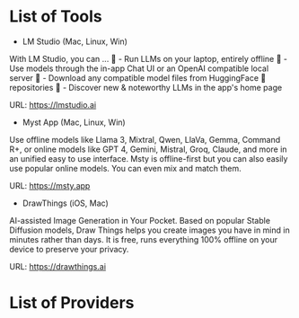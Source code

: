 # List of Tools

* LM Studio (Mac, Linux, Win)

With LM Studio, you can ...
🤖 - Run LLMs on your laptop, entirely offline
👾 - Use models through the in-app Chat UI or an OpenAI compatible local server
📂 - Download any compatible model files from HuggingFace 🤗 repositories
🔭 - Discover new & noteworthy LLMs in the app's home page

URL: https://lmstudio.ai

* Myst App (Mac, Linux, Win)

Use offline models like Llama 3, Mixtral, Qwen, LlaVa, Gemma, Command R+, or online models like GPT 4, Gemini, Mistral, Groq, Claude, and more in an unified easy to use interface.
Msty is offline-first but you can also easily use popular online models. You can even mix and match them.

URL: https://msty.app

* DrawThings (iOS, Mac)

AI-assisted Image Generation in Your Pocket.
Based on popular Stable Diffusion models, Draw Things helps you create images you have in mind in minutes rather than days. It is free, runs everything 100% offline on your device to preserve your privacy.

URL: https://drawthings.ai

# List of Providers




